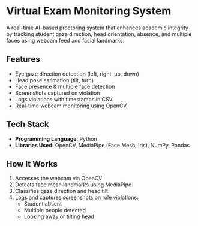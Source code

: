 # Virtual Exam Monitoring System
A real-time AI-based proctoring system that enhances academic integrity by tracking student gaze direction, head orientation, absence, and multiple faces using webcam feed and facial landmarks.

## Features
- Eye gaze direction detection (left, right, up, down)
- Head pose estimation (tilt, turn)
- Face presence & multiple face detection
- Screenshots captured on violation
- Logs violations with timestamps in CSV
- Real-time webcam monitoring using OpenCV

## Tech Stack
- **Programming Language**: Python
- **Libraries Used**: OpenCV, MediaPipe (Face Mesh, Iris), NumPy, Pandas
  
## How It Works
1. Accesses the webcam via OpenCV
2. Detects face mesh landmarks using MediaPipe
3. Classifies gaze direction and head tilt
4. Logs and captures screenshots on rule violations:
   - Student absent
   - Multiple people detected
   - Looking away or tilting head





